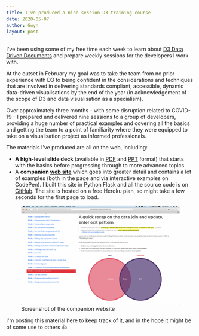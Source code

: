 ```yaml
---
title: I've produced a nine session D3 training course
date: 2020-05-07
author: Gwyn
layout: post
---
```


I've been using some of my free time each week to learn about [D3 Data Driven Documents](https://d3js.org) and prepare weekly sessions for the developers I work with. 

At the outset in February my goal was to take the team from no prior experience with D3 to being confident in the considerations and techniques that are involved in delivering standards compliant, accessible, dynamic data-driven visualisations by the end of the year (in acknowledgement of the scope of D3 and data visualisation as a specialism). 

Over approximately three months - with some disruption related to COVID-19 - I prepared and delivered nine sessions to a group of developers, providing a huge number of practical examples and covering all the basics and getting the team to a point of familiarity where they were equipped to take on a visualisation project as informed professionals.

The materials I've produced are all on the web, including:

* **A high-level slide deck** (available in [PDF](/content/visualisation-with-javaScript.pdf) and [PPT](/content/visualisation-with-javaScript.pptx) format) that starts with the basics before progressing through to more advanced topics
* A **companion [web site](https://pure-hamlet-59256.herokuapp.com)** which goes into greater detail and contains a lot of examples (both in the page and via interactive examples on CodePen). I built this site in Python Flask and all the source code is on [GitHub](https://github.com/gtvj/data-visualisation-javascript-with-web-standards). The site is hosted on a free Heroku plan, so might take a few seconds for the first page to load. 

<figure>
    <img src="/content/d3-website-screenshot.png"
         alt="Screenshot of the companion website">
    <figcaption>Screenshot of the companion website</figcaption>
</figure>

I'm posting this material here to keep track of it, and in the hope it might be of some use to others 👍


